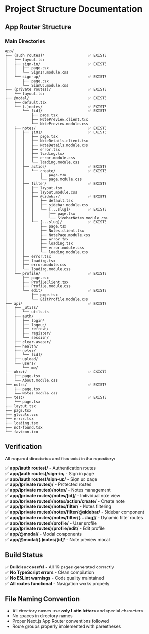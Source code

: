 # Project Structure Documentation

## App Router Structure

### Main Directories

```
app/
├── (auth routes)/                    ✅ EXISTS
│   ├── layout.tsx
│   ├── sign-in/                      ✅ EXISTS
│   │   ├── page.tsx
│   │   └── SignIn.module.css
│   └── sign-up/                      ✅ EXISTS
│       ├── page.tsx
│       └── SignUp.module.css
├── (private routes)/                 ✅ EXISTS
│   └── layout.tsx
├── @modal/                           ✅ EXISTS
│   ├── default.tsx
│   └── (.)notes/                     ✅ EXISTS
│       └── [id]/                     ✅ EXISTS
│           ├── page.tsx
│           ├── NotePreview.client.tsx
│           └── NotePreview.module.css
│   ├── notes/                        ✅ EXISTS
│   │   ├── [id]/                     ✅ EXISTS
│   │   │   ├── page.tsx
│   │   │   ├── NoteDetails.client.tsx
│   │   │   ├── NoteDetails.module.css
│   │   │   ├── error.tsx
│   │   │   ├── loading.tsx
│   │   │   ├── error.module.css
│   │   │   └── loading.module.css
│   │   ├── action/                   ✅ EXISTS
│   │   │   └── create/               ✅ EXISTS
│   │   │       ├── page.tsx
│   │   │       └── page.module.css
│   │   ├── filter/                   ✅ EXISTS
│   │   │   ├── layout.tsx
│   │   │   ├── layout.module.css
│   │   │   ├── @sidebar/             ✅ EXISTS
│   │   │   │   ├── default.tsx
│   │   │   │   ├── sidebar.module.css
│   │   │   │   └── [...slug]/        ✅ EXISTS
│   │   │   │       ├── page.tsx
│   │   │   │       └── SidebarNotes.module.css
│   │   │   └── [...slug]/            ✅ EXISTS
│   │   │       ├── page.tsx
│   │   │       ├── Notes.client.tsx
│   │   │       ├── NotePage.module.css
│   │   │       ├── error.tsx
│   │   │       ├── loading.tsx
│   │   │       ├── error.module.css
│   │   │       └── loading.module.css
│   │   ├── error.tsx
│   │   ├── loading.tsx
│   │   ├── error.module.css
│   │   └── loading.module.css
│   └── profile/                      ✅ EXISTS
│       ├── page.tsx
│       ├── ProfileClient.tsx
│       ├── Profile.module.css
│       └── edit/                     ✅ EXISTS
│           ├── page.tsx
│           └── EditProfile.module.css
├── api/                              ✅ EXISTS
│   ├── _utils/
│   │   └── utils.ts
│   ├── auth/
│   │   ├── login/
│   │   ├── logout/
│   │   ├── refresh/
│   │   ├── register/
│   │   └── session/
│   ├── clear-avatar/
│   ├── health/
│   ├── notes/
│   │   └── [id]/
│   ├── upload/
│   └── users/
│       └── me/
├── about/                            ✅ EXISTS
│   ├── page.tsx
│   └── About.module.css
├── notes/                            ✅ EXISTS
│   ├── page.tsx
│   └── Notes.module.css
├── test/                             ✅ EXISTS
│   └── page.tsx
├── layout.tsx
├── page.tsx
├── globals.css
├── error.tsx
├── loading.tsx
├── not-found.tsx
└── favicon.ico
```

## Verification

All required directories and files exist in the repository:

✅ **app/(auth routes)/** - Authentication routes  
✅ **app/(auth routes)/sign-in/** - Sign in page  
✅ **app/(auth routes)/sign-up/** - Sign up page  
✅ **app/(private routes)/** - Protected routes  
✅ **app/(private routes)/notes/** - Notes management  
✅ **app/(private routes)/notes/[id]/** - Individual note view  
✅ **app/(private routes)/notes/action/create/** - Create note  
✅ **app/(private routes)/notes/filter/** - Notes filtering  
✅ **app/(private routes)/notes/filter/@sidebar/** - Sidebar component  
✅ **app/(private routes)/notes/filter/[...slug]/** - Dynamic filter routes  
✅ **app/(private routes)/profile/** - User profile  
✅ **app/(private routes)/profile/edit/** - Edit profile  
✅ **app/@modal/** - Modal components  
✅ **app/@modal/(.)notes/[id]/** - Note preview modal

## Build Status

✅ **Build successful** - All 19 pages generated correctly  
✅ **No TypeScript errors** - Clean compilation  
✅ **No ESLint warnings** - Code quality maintained  
✅ **All routes functional** - Navigation works properly

## File Naming Convention

- All directory names use **only Latin letters** and special characters
- No spaces in directory names
- Proper Next.js App Router conventions followed
- Route groups properly implemented with parentheses
